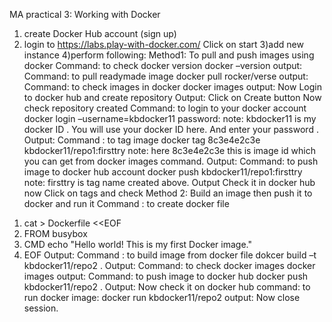 MA practical 3:
Working with Docker
1) create Docker Hub account (sign up)
2) login to https://labs.play-with-docker.com/
Click on start
3)add new instance
4)perform following:
Method1:
To pull and push images using docker
Command: to check docker version
docker –version
output:
Command: to pull readymade image
docker pull rocker/verse
output:
Command: to check images in docker
docker images
output:
Now Login to docker hub and create repository
Output:
Click on Create button
Now check repository created
Command: to login to your docker account
docker login –username=kbdocker11
password:
note: kbdocker11 is my docker ID . You will use your docker ID here. And enter your
password .
Output:
Command : to tag image
docker tag 8c3e4e2c3e kbdocker11/repo1:firsttry
note: here 8c3e4e2c3e this is image id which you can get from docker images
command.
Output:
Command: to push image to docker hub account
docker push kbdocker11/repo1:firsttry
note: firsttry is tag name created above.
Output
Check it in docker hub now
Click on tags and check
Method 2:
Build an image then push it to docker and run it
Command : to create docker file
1. cat > Dockerfile <<EOF
2. FROM busybox
3. CMD echo "Hello world! This is my first Docker image."
4. EOF
Output:
Command : to build image from docker file
 dokcer build –t kbdocker11/repo2 .
Output:
Command: to check docker images
 docker images
output:
Command: to push image to docker hub
 docker push kbdocker11/repo2 .
Output:
Now check it on docker hub
command: to run docker image:
 docker run kbdocker11/repo2
output:
Now close session. 
